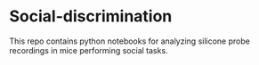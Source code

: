 # Social-discrimination
This repo contains python notebooks for analyzing silicone probe recordings in mice performing social tasks.

